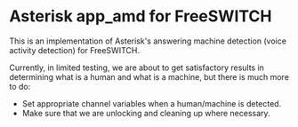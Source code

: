 Asterisk app_amd for FreeSWITCH
===============================

This is an implementation of Asterisk's answering machine detection (voice
activity detection) for FreeSWITCH.

Currently, in limited testing, we are about to get satisfactory results in
determining what is a human and what is a machine, but there is much more to
do:

* Set appropriate channel variables when a human/machine is detected.
* Make sure that we are unlocking and cleaning up where necessary.
